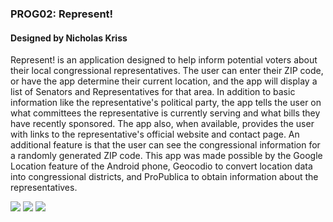 ### PROG02: Represent!
#### Designed by Nicholas Kriss
Represent! is an application designed to help inform potential voters about their local congressional representatives. The user can enter their ZIP code, or have the app determine their current location, and the app will display a list of Senators and Representatives for that area. In addition to basic information like the representative's political party, the app tells the user on what committees the representative is currently serving and what bills they have recently sponsored. The app also, when available, provides the user with links to the representative's official website and contact page. An additional feature is that the user can see the congressional information for a randomly generated ZIP code. This app was made possible by the Google Location feature of the Android phone, Geocodio to convert location data into congressional districts, and ProPublica to obtain information about the representatives.

![](https://github.com/cs160-berkeley/prog02b-fa18-nkriss001/blob/master/Images/MainPage.png)
![](https://github.com/cs160-berkeley/prog02b-fa18-nkriss001/blob/master/Images/Results.png)
![](https://github.com/cs160-berkeley/prog02b-fa18-nkriss001/blob/master/Images/MoreInfo.png)
